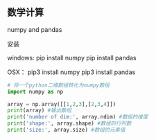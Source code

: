 ## 数学计算

numpy and pandas

安装

windows:
pip install numpy
pip install pandas

OSX：
pip3 install numpy
pip3 install pandas

```python
# 将一个python二维数组转化为numpy数组
import numpy as np

array = np.array([[1,2,3],[2,3,4]])
print(array) #输出数组
print('number of dim:', array.ndim) #数组的维度
print('shape:', array.shape) #数组的行列数
print('size:', array.size) #数组的元素值
```